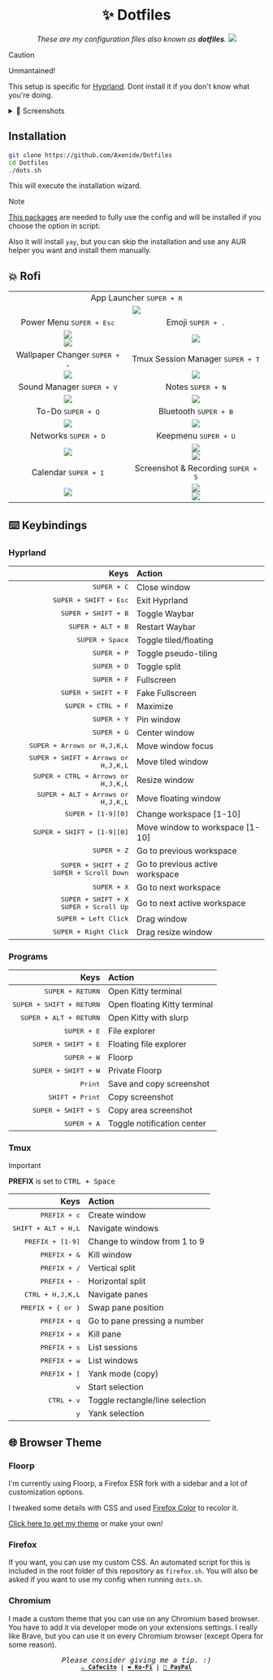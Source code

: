 <h1 align="center">✨ Dotfiles</h1>

<p align="center">
    <i>These are my configuration files also known as <b>dotfiles</b>.</i>
    <img src="screenshots/cover.png">
</p>

> [!CAUTION]
> Unmantained!
> 
> This setup is specific for [Hyprland](https://github.com/hyprwm/Hyprland). Dont install it if you don't know what you're doing.

<details>
<summary>📸 Screenshots</summary>
    <img src="screenshots/0.png">
    <img src="screenshots/1.png">
    <img src="screenshots/2.png">
</details>

## Installation
```bash
git clone https://github.com/Axenide/Dotfiles
cd Dotfiles
./dots.sh
```
This will execute the installation wizard.

> [!NOTE]
> [This packages](https://github.com/Axenide/Dotfiles/blob/main/pacman/packages.txt) are needed to fully use the config and will be installed if you choose the option in script:

Also it will install `yay`, but you can skip the installation and use any AUR helper you want and install them manually. 

## 💥 Rofi

<b>
<table>
    <tr>
        <td colspan="2" align="center" valign="middle">
            App Launcher <kbd>SUPER + R</kbd>
        </td>
    </tr>
    <tr>
        <td colspan="2" align="center" valign="middle">
            <img src="screenshots/rofi/launcher.png">
        </td>
    </tr>
    <tr>
    <td align="center" valign="middle">
        Power Menu <kbd>SUPER + Esc</kbd>
    </td>
    <td align="center" valign="middle">
        Emoji <kbd>SUPER + .</kbd>
    </td>
    </tr>
    <tr>
    <td align="center" valign="middle">
        <img src="screenshots/rofi/powermenu.png"><br>
        <img src="screenshots/rofi/confirm.png">
    </td>
    <td align="center" valign="middle">
        <img src="screenshots/rofi/emoji.png">
    </td>
    </tr>
    <tr>
    <td align="center" valign="middle">
        Wallpaper Changer <kbd>SUPER + ,</kbd>
    </td>
    <td align="center" valign="middle">
        Tmux Session Manager <kbd>SUPER + T</kbd>
    </td>
    </tr>
    <tr>
    <td align="center" valign="middle">
        <img src="screenshots/rofi/wallpaper.png">
    </td>
    <td align="center" valign="middle">
        <img src="screenshots/rofi/tmux.png">
    </td>
    </tr>
    <tr>
    <td align="center" valign="middle">
        Sound Manager <kbd>SUPER + V</kbd>
    </td>
    <td align="center" valign="middle">
        Notes <kbd>SUPER + N</kbd>
    </td>
    </tr>
    <tr>
    <td align="center" valign="middle">
        <img src="screenshots/rofi/sound.png">
    </td>
    <td align="center" valign="middle">
        <img src="screenshots/rofi/notes.png">
    </td>
    </tr>
    <tr>
    <td align="center" valign="middle">
        To-Do <kbd>SUPER + Q</kbd>
    </td>
    <td align="center" valign="middle">
        Bluetooth <kbd>SUPER + B</kbd>
    </td>
    </tr>
    <tr>
    <td align="center" valign="middle">
        <img src="screenshots/rofi/todo.png">
    </td>
    <td align="center" valign="middle">
        <img src="screenshots/rofi/bluetooth.png">
    </td>
    </tr>
    <tr>
    <td align="center" valign="middle">
        Networks <kbd>SUPER + D</kbd>
    </td>
    <td align="center" valign="middle">
        Keepmenu <kbd>SUPER + U</kbd>
    </td>
    </tr>
    <tr>
    <td align="center" valign="middle">
        <img src="screenshots/rofi/networks.png">
    </td>
    <td align="center" valign="middle">
        <img src="screenshots/rofi/pass.png"><br>
        <img src="screenshots/rofi/keepmenu.png">
    </td>
    </tr>
    <tr>
    <td align="center" valign="middle">
        Calendar <kbd>SUPER + I</kbd>
    </td>
    <td align="center" valign="middle">
        Screenshot & Recording <kbd>SUPER + S</kbd>
    </td>
    </tr>
    <tr>
    <td align="center" valign="middle">
        <img src="screenshots/rofi/calendar.png">
    </td>
    <td align="center" valign="middle">
        <img src="screenshots/rofi/screenshot.png"><br>
        <img src="screenshots/rofi/recording.png">
    </td>
    </tr>
</table>
</b>

## ⌨️ Keybindings

### Hyprland

| Keys                                         | Action                          |
|---------------------------------------------:|:--------------------------------|
| <kbd>SUPER + C</kbd>                                  | Close window                    |
| <kbd>SUPER + SHIFT + Esc</kbd>                     | Exit Hyprland                   |
| <kbd>SUPER + SHIFT + B</kbd>                                  | Toggle Waybar                     |
| <kbd>SUPER + ALT + B</kbd>                            | Restart Waybar                  |
| <kbd>SUPER + Space</kbd>                              | Toggle tiled/floating           |
| <kbd>SUPER + P</kbd>                                  | Toggle pseudo-tiling            |
| <kbd>SUPER + D</kbd>                                  | Toggle split                    |
| <kbd>SUPER + F</kbd>                                  | Fullscreen                      |
| <kbd>SUPER + SHIFT + F</kbd>                          | Fake Fullscreen                 |
| <kbd>SUPER + CTRL + F</kbd>                            | Maximize                        |
| <kbd>SUPER + Y</kbd>                                  | Pin window                      |
| <kbd>SUPER + G</kbd>                                  | Center window                   |
| <kbd>SUPER + Arrows or H,J,K,L</kbd>                  | Move window focus               |
| <kbd>SUPER + SHIFT + Arrows or H,J,K,L</kbd>          | Move tiled window               |
| <kbd>SUPER + CTRL + Arrows or H,J,K,L</kbd>        | Resize window                   |
| <kbd>SUPER + ALT + Arrows or H,J,K,L</kbd>            | Move floating window            |
| <kbd>SUPER + [1-9][0]</kbd>                           | Change workspace [1-10]         |
| <kbd>SUPER + SHIFT + [1-9][0]</kbd>                   | Move window to workspace [1-10] |
| <kbd>SUPER + Z</kbd>                                  | Go to previous workspace        |
| <kbd>SUPER + SHIFT + Z</kbd><br><kbd>SUPER + Scroll Down</kbd> | Go to previous active workspace |
| <kbd>SUPER + X</kbd>                                  | Go to next workspace            |
| <kbd>SUPER + SHIFT + X</kbd><br><kbd>SUPER + Scroll Up</kbd>   | Go to next active workspace     |
| <kbd>SUPER + Left Click</kbd>                         | Drag window                     |
| <kbd>SUPER + Right Click</kbd>                        | Drag resize window              |

### Programs

| Keys                                         | Action                          |
|---------------------------------------------:|:--------------------------------|
| <kbd>SUPER + RETURN</kbd>                             | Open Kitty terminal             |
| <kbd>SUPER + SHIFT + RETURN</kbd>                     | Open floating Kitty terminal    |
| <kbd>SUPER + ALT + RETURN</kbd>                       | Open Kitty with slurp           |
| <kbd>SUPER + E</kbd>                                  | File explorer                   |
| <kbd>SUPER + SHIFT + E</kbd>                          | Floating file explorer          |
| <kbd>SUPER + W</kbd>                                  | Floorp                          |
| <kbd>SUPER + SHIFT + W</kbd>                          | Private Floorp                  |
| <kbd>Print</kbd>                                      | Save and copy screenshot        |
| <kbd>SHIFT + Print</kbd>                              | Copy screenshot                 |
| <kbd>SUPER + SHIFT + S</kbd>                          | Copy area screenshot            |
| <kbd>SUPER + A</kbd>                                  | Toggle notification center      |

### Tmux

> [!IMPORTANT]
> **PREFIX** is set to <kbd>CTRL + Space</kbd>

| Keys                | Action                          |
|--------------------:|:--------------------------------|
| <kbd>PREFIX + c</kbd>        | Create window                   |
| <kbd>SHIFT + ALT + H,L</kbd> | Navigate windows                |
| <kbd>PREFIX + [1-9]</kbd>    | Change to window from 1 to 9    |
| <kbd>PREFIX + &</kbd>        | Kill window                     |
| <kbd>PREFIX + /</kbd>        | Vertical split                  |
| <kbd>PREFIX + -</kbd>        | Horizontal split                |
| <kbd>CTRL + H,J,K,L</kbd>    | Navigate panes                  |
| <kbd>PREFIX + { or }</kbd>   | Swap pane position              |
| <kbd>PREFIX + q</kbd>        | Go to pane pressing a number    |
| <kbd>PREFIX + x</kbd>        | Kill pane                       |
| <kbd>PREFIX + s</kbd>        | List sessions                   |
| <kbd>PREFIX + w</kbd>        | List windows                    |
| <kbd>PREFIX + [</kbd>        | Yank mode (copy)                |
| <kbd>v</kbd>                 | Start selection                 |
| <kbd>CTRL + v</kbd>          | Toggle rectangle/line selection |
| <kbd>y</kbd>                 | Yank selection                  |

## 🌐 Browser Theme
### Floorp
I'm currently using Floorp, a Firefox ESR fork with a sidebar and a lot of customization options.

I tweaked some details with CSS and used [Firefox Color](https://addons.mozilla.org/es/firefox/addon/firefox-color/) to recolor it.

[Click here to get my theme](https://color.firefox.com/?theme=XQAAAAKcAQAAAAAAAABBqYhm849SCia73laEGccwS-xMDPrv2Sw6Caq-qy5QgqeHG4K15QdnKP13g2bqt8iOj4e4VN6fpUJ5Y-FzVYxdRh4Jahskc87JAlD7QBtVsQPah1lEVOrnQjk3fT6hspa42dQuogENOnAprj5_ike7fU8X50TCyvscVMl171BNW9KlAwx9YXTNFIe88acOqVJdFP3RkU0w-83gHO2TCPgp6u3Rj6XNlZo5kGZp5XVxUhBxMUeEyKqrvWVVCE6HxKDOaQmyU6HCP6gxuQcEMxGY0p-irKqZzYgd_-6pswA) or make your own!

### Firefox
If you want, you can use my custom CSS. An automated script for this is included in the root folder of this repository as `firefox.sh`. You will also be asked if you want to use my config when running `dots.sh`.

### Chromium
I made a custom theme that you can use on any Chromium based browser. You have to add it via developer mode on your extensions settings. I really like Brave, but you can use it on every Chromium browser (except Opera for some reason).

<p align="center">
<samp>
  <i>Please consider giving me a tip. :)</i>
  <br>
  <sup>
    <b>
    <a href="https://cafecito.app/axenide">☕ Cafecito</a> |
    <a href="https://ko-fi.com/axenide">❤️ Ko-Fi</a> |
    <a href="https://paypal.me/Axenide">💸 PayPal</a>
  </sup>
</samp>
</p>
